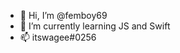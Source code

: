 - 💖 Hi, I’m @femboy69
- 🌱 I’m currently learning JS and Swift
- 📫 itswagee#0256

<!---
femboy69/femboy69 is a ✨ special ✨ repository because its `README.md` (this file) appears on your GitHub profile.
You can click the Preview link to take a look at your changes.
--->
